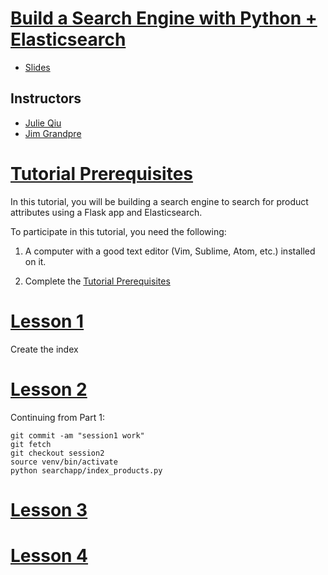 # [Build a Search Engine with Python + Elasticsearch](https://us.pycon.org/2018/schedule/presentation/53/)

- [Slides](http://bit.ly/pycon-es-slides)

## Instructors
- [Julie Qiu](http://twitter.com/jqiu25)
- [Jim Grandpre](https://twitter.com/jimtla)

# [Tutorial Prerequisites](/lessons/Lesson0_Prerequisites.md)
In this tutorial, you will be building a search engine to search for product attributes using a Flask app and Elasticsearch.

To participate in this tutorial, you need the following:

1) A computer with a good text editor (Vim, Sublime, Atom, etc.) installed on it.

2) Complete the [Tutorial Prerequisites](/lessons/Lesson0_Prerequisites.md)

# [Lesson 1](/lessons/Lesson1_Indexing.md)

Create the index

# [Lesson 2](/lessons/Lesson2_Searching.md)
Continuing from Part 1:
```
git commit -am "session1 work"
git fetch
git checkout session2
source venv/bin/activate
python searchapp/index_products.py
```

# [Lesson 3](/lessons/Lesson3_Analysis.md)

# [Lesson 4](/lessons/Lesson4_ExtraCredit.md)

